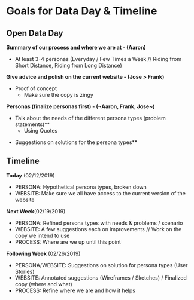 # Goals for Data Day & Timeline

## Open Data Day
**Summary of our process and where we are at - (Aaron)**
- At least 3-4 personas (Everyday / Few Times a Week // Riding from Short Distance, Riding from Long Distance)

**Give advice and polish on the current website - (Jose > Frank)**
- Proof of concept 
	- Make sure the copy is zingy


**Personas (finalize personas first) - (~Aaron, Frank, Jose~)**
- Talk about the needs of the different persona types (problem statements)**
	- Using Quotes 
* Suggestions on solutions for the persona types**

## Timeline

**Today** (02/12/2019)
- PERSONA: Hypothetical persona types, broken down
- WEBSITE: Make sure we all have access to the current version of the website

**Next Week**(02/19/2019)
- PERSONA: Refined persona types with needs & problems / scenario
- WEBSITE: A few suggestions each on improvements // Work on the copy we intend to use
- PROCESS: Where are we up until this point

**Following Week** (02/26/2019)
- PERSONA/WEBSITE: Suggestions on solution for persona types (User Stories)
- WEBSITE: Annotated suggestions (Wireframes / Sketches) / Finalized copy (where and what)
- PROCESS: Refine where we are and how it helps
